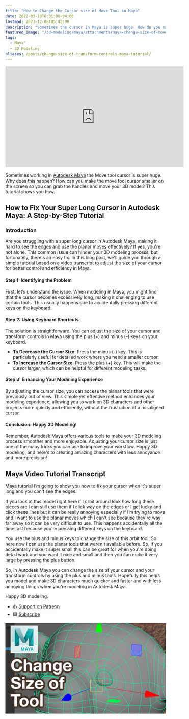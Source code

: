 ```yaml
---
title: "How to Change the Cursor size of Move Tool in Maya"
date: 2022-03-10T8:31:00-04:00
lastmod: 2023-12-08T05:42:00
description: "Sometimes the cursor in Maya is super huge. How do you make the cursor or transform controls smaller in Maya?"
featured_image: "/3d-modeling/maya/attachments/maya-change-size-of-move-tool-title.jpg"
tags:
  - Maya"
  - 3D Modeling
aliases: /posts/change-size-of-transform-controls-maya-tutorial/
---
```


<div class="iframe-16-9-container">
<iframe class="youTubeIframe" width="560" height="315" src="https://www.youtube.com/embed/66X6WzHkhq8?rel=0" title="YouTube video player" frameborder="0" allow="accelerometer; autoplay; clipboard-write; encrypted-media; gyroscope; picture-in-picture; web-share" allowfullscreen></iframe>
</div>

Sometimes working in [Autodesk Maya](./maya.md) the Move tool cursor is super huge. Why does this happen? How can you make the move tool cursor smaller on the screen so you can grab the handles and move your 3D model? This tutorial shows you how.

## How to Fix Your Super Long Cursor in Autodesk Maya: A Step-by-Step Tutorial

### Introduction

Are you struggling with a super long cursor in Autodesk Maya, making it hard to see the edges and use the planar moves effectively? If yes, you're not alone. This common issue can hinder your 3D modeling process, but fortunately, there's an easy fix. In this blog post, we'll guide you through a simple tutorial based on a video transcript to adjust the size of your cursor for better control and efficiency in Maya.

#### Step 1: Identifying the Problem

First, let’s understand the issue. When modeling in Maya, you might find that the cursor becomes excessively long, making it challenging to use certain tools. This usually happens due to accidentally pressing different keys on the keyboard.

#### Step 2: Using Keyboard Shortcuts

The solution is straightforward. You can adjust the size of your cursor and transform controls in Maya using the plus (+) and minus (-) keys on your keyboard.

- **To Decrease the Cursor Size**: Press the minus (-) key. This is particularly useful for detailed work where you need a smaller cursor.
- **To Increase the Cursor Size**: Press the plus (+) key. This will make the cursor larger, which can be helpful for different modeling tasks.

#### Step 3: Enhancing Your Modeling Experience

By adjusting the cursor size, you can access the planar tools that were previously out of view. This simple yet effective method enhances your modeling experience, allowing you to work on 3D characters and other projects more quickly and efficiently, without the frustration of a misaligned cursor.

#### Conclusion: Happy 3D Modeling!

Remember, Autodesk Maya offers various tools to make your 3D modeling process smoother and more enjoyable. Adjusting your cursor size is just one of the many tricks you can use to improve your workflow. Happy 3D modeling, and here's to creating amazing characters with less annoyance and more precision!

## Maya Video Tutorial Transcript

Maya tutorial I’m going to show you how to fix your cursor when it's super long and you can't see the edges.

If you look at this model right here if I orbit around look how long these pieces are I can still use them if I click way on the edges or I get lucky and click these lines but it can be really annoying especially if I’m trying to move and I want to use the planar moves which I can't see because they're way far away so it can be very difficult to use. This happens accidentally all the time just because you're pressing different keys on the keyboard.

You use the plus and minus keys to change the size of this orbit tool. So here now I can use the planar tools that weren't available before. So, if you accidentally make it super small this can be great for when you're doing detail work and you want it nice and small and then you can make it very large by pressing the plus button.

So, in Autodesk Maya you can change the size of your cursor and your transform controls by using the plus and minus tools. Hopefully this helps you model and make 3D characters much quicker and faster and with less annoying things when you're modeling in Autodesk Maya.

Happy 3D modeling.

- 👍 [Support on Patreon](https://www.patreon.com/WhatMakeArt)
- 🟥 [Subscribe](https://www.youtube.com/)

[![Change the size of cursor in Maya](./attachments/maya-change-size-of-move-tool-title.jpg)](https://youtu.be/66X6WzHkhq8)
